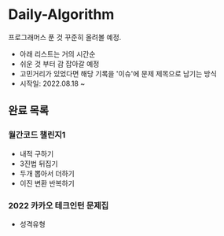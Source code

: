 # Daily-Algorithm
프로그래머스 푼 것 꾸준히 올려볼 예정.

- 아래 리스트는 거의 시간순
- 쉬운 것 부터 감 잡아갈 예정
- 고민거리가 있었다면 해당 기록을 '이슈'에 문제 제목으로 남기는 방식
- 시작일: 2022.08.18 ~

## 완료 목록

### 월간코드 챌린지1
- 내적 구하기
- 3진법 뒤집기
- 두개 뽑아서 더하기
- 이진 변환 반복하기

### 2022 카카오 테크인턴 문제집
- 성격유형
